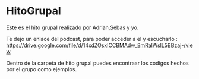 # HitoGrupal


Este es el hito grupal realizado por Adrian,Sebas y yo.


Te dejo un enlace del podcast, para poder acceder a el y escucharlo : https://drive.google.com/file/d/14xdZOsxICCBMAdw_8mRalWslL5BBzaj-/view


Dentro de la carpeta de hito grupal puedes encontraar los codigos hechos por el grupo como ejemplos.
